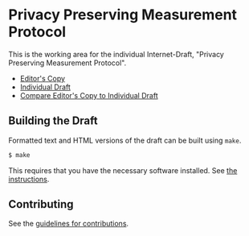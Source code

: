 # Privacy Preserving Measurement Protocol

This is the working area for the individual Internet-Draft, "Privacy Preserving Measurement Protocol".

* [Editor's Copy](https://ietf-wg-ppm.github.io/ppm-specification/#go.draft-gpew-priv-ppm.html)
* [Individual Draft](https://datatracker.ietf.org/doc/html/draft-gpew-priv-ppm)
* [Compare Editor's Copy to Individual Draft](https://ietf-wg-ppm.github.io/ppm-specification/#go.draft-gpew-priv-ppm.diff)

## Building the Draft

Formatted text and HTML versions of the draft can be built using `make`.

```sh
$ make
```

This requires that you have the necessary software installed.  See
[the instructions](https://github.com/martinthomson/i-d-template/blob/master/doc/SETUP.md).


## Contributing

See the
[guidelines for contributions](https://github.com/ietf-wg-ppm/ppm-specification/blob/i-d-format/CONTRIBUTING.md).
